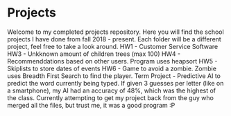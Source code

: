 # Projects
Welcome to my completed projects repository. Here you will find the school projects I have done from fall 2018 - present.
Each folder will be a different project, feel free to take a look around.
HW1 - Customer Service Software
HW3 - Unkknown amount of children trees (max 100)
HW4 - Recommenddations based on other users. Program uses heapsort
HW5 - Skiplists to store dates of events
HW6 - Game to avoid a zombie. Zombie uses Breadth First Search to find the player.
Term Project - Predictive AI to predict the word currently being typed. If given 3 guesses per letter (like on a smartphone), my AI had an accuracy of 48%, which was the highest of the class. Currently attempting to get my project back from the guy who merged all the files, but trust me, it was a good program :P
